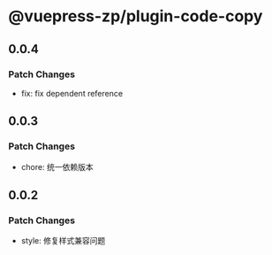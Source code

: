 # @vuepress-zp/plugin-code-copy

## 0.0.4

### Patch Changes

- fix: fix dependent reference

## 0.0.3

### Patch Changes

- chore: 统一依赖版本

## 0.0.2

### Patch Changes

- style: 修复样式兼容问题

